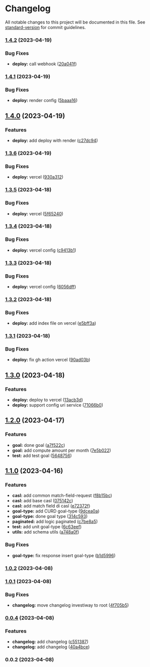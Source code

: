 # Changelog

All notable changes to this project will be documented in this file. See [standard-version](https://github.com/conventional-changelog/standard-version) for commit guidelines.

### [1.4.2](https://github.com/Investiway/investiway-back/compare/v1.4.1...v1.4.2) (2023-04-19)


### Bug Fixes

* **deploy:** call webhook ([20a041f](https://github.com/Investiway/investiway-back/commit/20a041f2faf8d4ebda2cde8c3ba11f1c14c18c65))

### [1.4.1](https://github.com/Investiway/investiway-back/compare/v1.4.0...v1.4.1) (2023-04-19)


### Bug Fixes

* **deploy:** render config ([5baaa16](https://github.com/Investiway/investiway-back/commit/5baaa164f5952356bb7ee2083b5c549b156577ed))

## [1.4.0](https://github.com/Investiway/investiway-back/compare/v1.3.6...v1.4.0) (2023-04-19)


### Features

* **deploy:** add deploy with render ([c27dc94](https://github.com/Investiway/investiway-back/commit/c27dc9415df0abdf99d7d20a578d1d3092f9c7c4))

### [1.3.6](https://github.com/Investiway/investiway-back/compare/v1.3.5...v1.3.6) (2023-04-19)


### Bug Fixes

* **deploy:** vercel ([930a312](https://github.com/Investiway/investiway-back/commit/930a312bf312c167873f01f47b564dbafcb5ad0b))

### [1.3.5](https://github.com/Investiway/investiway-back/compare/v1.3.4...v1.3.5) (2023-04-18)


### Bug Fixes

* **deploy:** vercel ([5f65240](https://github.com/Investiway/investiway-back/commit/5f6524002200ad8287127282df28d48c7bdea2ca))

### [1.3.4](https://github.com/Investiway/investiway-back/compare/v1.3.3...v1.3.4) (2023-04-18)


### Bug Fixes

* **deploy:** vercel config ([c9413b1](https://github.com/Investiway/investiway-back/commit/c9413b18aa2122cac90617efbfe91335c663d4fa))

### [1.3.3](https://github.com/Investiway/investiway-back/compare/v1.3.2...v1.3.3) (2023-04-18)


### Bug Fixes

* **deploy:** vercel config ([6056dff](https://github.com/Investiway/investiway-back/commit/6056dff966029f7b41465fcd20652ea4c8ed2e66))

### [1.3.2](https://github.com/Investiway/investiway-back/compare/v1.3.1...v1.3.2) (2023-04-18)


### Bug Fixes

* **deploy:** add index file on vercel ([e5bff3a](https://github.com/Investiway/investiway-back/commit/e5bff3adeb9c7b8cb0a739a72a20297c71115d01))

### [1.3.1](https://github.com/Investiway/investiway-back/compare/v1.3.0...v1.3.1) (2023-04-18)


### Bug Fixes

* **deploy:** fix gh action vercel ([90ad03b](https://github.com/Investiway/investiway-back/commit/90ad03b554da17c8f8fb291479aaed6079421963))

## [1.3.0](https://github.com/Investiway/investiway-back/compare/v1.2.0...v1.3.0) (2023-04-18)


### Features

* **deploy:** deploy to vercel ([13acb3d](https://github.com/Investiway/investiway-back/commit/13acb3d832b3ab38cb11dab272d04664525ddea8))
* **deploy:** support config uri service ([71066b0](https://github.com/Investiway/investiway-back/commit/71066b0430c29991ab16683a73f492bc4a66faba))

## [1.2.0](https://github.com/Investiway/investiway-back/compare/v1.1.0...v1.2.0) (2023-04-17)


### Features

* **goal:**  done goal ([a7f522c](https://github.com/Investiway/investiway-back/commit/a7f522c336bf936d15312782ed5c5676d0fb03ca))
* **goal:** add compute amount per month ([7e5b022](https://github.com/Investiway/investiway-back/commit/7e5b022d50ebc43cdbb7d956837c1515e1348572))
* **test:** add test goal ([5648756](https://github.com/Investiway/investiway-back/commit/5648756d147bb07b5a20d74e140929e5ac54c73f))

## [1.1.0](https://github.com/Investiway/investiway-back/compare/v1.0.2...v1.1.0) (2023-04-16)


### Features

* **casl:** add  common match-field-request ([f8b15bc](https://github.com/Investiway/investiway-back/commit/f8b15bcb1cfeec6956229a60b525123bae2e2c99))
* **casl:** add base casl ([075142c](https://github.com/Investiway/investiway-back/commit/075142cde40a0e88161b90134fb3417deb4c2962))
* **casl:** add match field di casl ([e72372f](https://github.com/Investiway/investiway-back/commit/e72372f522e7fa85b838a7ac377d632965b48309))
* **goal-type:** add CURD goal-type ([9dcea0a](https://github.com/Investiway/investiway-back/commit/9dcea0aea5d6614eb0ca2fee2a7769f5992429c3))
* **goal-type:** done goal type ([314c593](https://github.com/Investiway/investiway-back/commit/314c5932a70cafccc21d8861c9b344c87e3f94f2))
* **paginated:** add logic paginated ([c7be8a5](https://github.com/Investiway/investiway-back/commit/c7be8a5a8f59975d74da194f4476253b5f32bd8a))
* **test:** add unit goal-type ([6c63eef](https://github.com/Investiway/investiway-back/commit/6c63eef6ea876af563ee68674f9cd6eade10201a))
* **utils:** add schema utils ([a748a0f](https://github.com/Investiway/investiway-back/commit/a748a0ffdb49d8ea865db075e7c8b1608a9af851))


### Bug Fixes

* **goal-type:** fix response insert goal-type ([b1d5996](https://github.com/Investiway/investiway-back/commit/b1d59961c1bf9eac80d4f913aca48823ef89b5cc))

### [1.0.2](https://github.com/Investiway/investiway-back/compare/v1.0.1...v1.0.2) (2023-04-08)

### [1.0.1](https://github.com/Investiway/investiway-back/compare/v0.0.4...v1.0.1) (2023-04-08)


### Bug Fixes

* **changelog:** move changelog investiway to root ([4f705b5](https://github.com/Investiway/investiway-back/commit/4f705b5c67d2ea68693a01f52b47a14bee540c25))

### [0.0.4](https://github.com/Investiway/investiway-back/compare/v0.0.2...v0.0.4) (2023-04-08)


### Features

* **changelog:** add changelog ([c551387](https://github.com/Investiway/investiway-back/commit/c5513878810a7985d270229d13e8e5a4e3dd54ed))
* **changelog:** add changelog ([40a4bce](https://github.com/Investiway/investiway-back/commit/40a4bce463588229037d2a2a2b70962c9135f301))

### 0.0.2 (2023-04-08)
